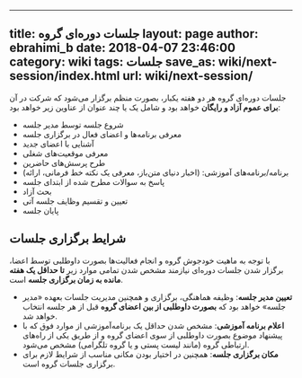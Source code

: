 ----------
title: جلسات دوره‌ای گروه
layout: page
author: ebrahimi_b
date: 2018-04-07 23:46:00
category: wiki
tags: جلسات
save_as: wiki/next-session/index.html
url: wiki/next-session/
----------

جلسات دوره‌ای گروه هر دو هفته یکبار، بصورت منظم برگزار می‌شود که شرکت در آن
**برای عموم آزاد و رایگان** خواهد بود و شامل یک یا چند عنوان از عناوین زیر خواهد بود:

- شروع جلسه توسط مدیر جلسه
- معرفی برنامه‌ها و اعضای فعال در برگزاری جلسه
- آشنایی با اعضای جدید
- معرفی موقعیت‌های شغلی
- طرح پرسش‌های حاضرین
- برنامه/برنامه‌های آموزشی: (اخبار دنیای متن‌باز، معرفی یک نکته خط فرمانی، ارائه)
- پاسخ به سوالات مطرح شده از ابتدای جلسه
- بحث آزاد
- تعیین و تقسیم وظایف جلسه آتی
- پایان جلسه

## شرایط برگزاری جلسات
با توجه به ماهیت خودجوش گروه و انجام فعالیت‌ها بصورت داوطلبی توسط اعضا، 
برگزار شدن جلسات دوره‌ای نیازمند مشخص شدن تمامی موارد زیر **تا حداقل یک هفته مانده به زمان برگزاری
جلسه** است.

- **تعیین مدیر جلسه**: وظیفه هماهنگی، برگزاری و همچنین مدیریت جلسات بعهده «مدیر جلسه» خواهد بود که
**بصورت داوطلبی از بین اعضای گروه** قبل از هر جلسه انتخاب خواهد شد.
- **اعلام برنامه آموزشی**: مشخص شدن حداقل یک برنامه‌آموزشی از موارد فوق که با پیشنهاد موضوع
بصورت داوطلبی از سوی اعضای گروه و از طریق یکی از راه‌های ارتباطی گروه (مانند لیست پستی و یا
گروه تلگرامی) مشخص می‌شود.
- **مکان برگزاری جلسه**: همچنین در اختیار بودن مکانی مناسب از شرایط لازم
برای برگزاری جلسات گروه است.
